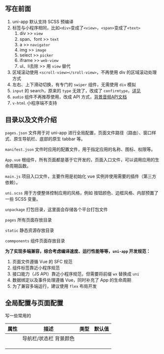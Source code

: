 ## 写在前面

1. uni-app 默认支持 SCSS 预编译
2. 标签与小程序相同，比如`<div>`变成了`<view>`，`<span>`变成了`<text>`
   1. div >> `view`
   2. span、font >> `text`
   3. a >> `navigator`
   4. img >> `image`
   5. select >> `picker`
   6. iframe >> `web-view`
   7. ul、li去除 >> 用 `view` 替代
3. 区域滚动使用 `<scroll-view></sroll-view>`，不再使用 div 的区域滚动处理方式
4. 左右、上下滑动切换，有专门的 `swiper` 组件，无需使用 `div` 模拟
5. `input` 的 search，原来的 `type` 无效了，改成了 `confirmtype`，[详见](https://uniapp.dcloud.io/component/input)
6. `audio` 组件不再推荐使用，改成 API 方式，[背景音频API文档](https://uniapp.dcloud.io/api/media/background-audio-manager?id=getbackgroundaudiomanager)
7. `v-html` 小程序端不支持

## 目录以及文件介绍

`pages.json` 文件用于对 uni-app 进行全局配置，页面文件路径（路由）、窗口样式、原生导航栏、底部的原生 tabbar 等。

`manifest.json` 文件时应用的配置文件，用于指定应用的名称、图标、权限等。

`App.vue` 根组件，所有页面都是基于它开发的，页面入口文件，可以调用应用的生命周期函数。

`main.js` 项目入口文件，主要作用是初始化 vue 实例并使用需要的插件（第三方依赖）。

`uni.scss` 用于方便整体控制应用的风格，例如 按钮颜色、边框风格、内部预置了一些 SCSS 变量。

`unpackage` 打包目录，这里面会存储各个平台打包文件

`pages` 所有页面存放目录

`static` 静态资源存放目录

`commponents` 组件页面存放目录

**为了实现多端兼容，综合考虑编译速度、运行性能等等，`uni-app` 开发规范：**

1. 页面文件遵循 Vue 的 SFC 规范
2. 组件标签靠近小程序规范
3. 接口能力（JS API）靠近小程序规范，但需要将前缀 `wx` 替换成 `uni`
4. 数据绑定以及事件处理遵循 Vue，同时补充了 App 的生命周期
5. 为了兼容多端运行，建议使用 `flex` 布局开发

## 全局配置与页面配置

写一些常用的

| 属性 | 描述                   | **类型** | 默认值 |
| ---- | ---------------------- | -------- | ------ |
|      | 导航栏/状态栏 背景颜色 |          |        |
|      |                        |          |        |
|      |                        |          |        |
|      |                        |          |        |

